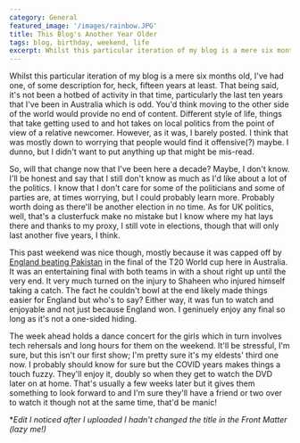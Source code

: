 ```yaml
---
category: General
featured_image: '/images/rainbow.JPG'
title: This Blog's Another Year Older
tags: blog, birthday, weekend, life
excerpt: Whilst this particular iteration of my blog is a mere six months old, I've had one, of some description for, heck, fifteen years at least. That being said, it's not been a hotbed of activity in that time, particularly the last ten years that I've been in Australia which is odd. You'd think moving to the other side of the world would provide no end of content. Different style of life, things that take getting used to and hot takes on local politics from the point of view of a relative newcomer. However, as it was, I barely posted. I think that was mostly down to worrying that people would find it offensive(?) maybe. I dunno, but I didn't want to put anything up that might be mis-read.
---
```


Whilst this particular iteration of my blog is a mere six months old, I've had one, of some description for, heck, fifteen years at least. That being said, it's not been a hotbed of activity in that time, particularly the last ten years that I've been in Australia which is odd. You'd think moving to the other side of the world would provide no end of content. Different style of life, things that take getting used to and hot takes on local politics from the point of view of a relative newcomer. However, as it was, I barely posted. I think that was mostly down to worrying that people would find it offensive(?) maybe. I dunno, but I didn't want to put anything up that might be mis-read.

So, will that change now that I've been here a decade? Maybe, I don't know. I'll be honest and say that I still don't know as much as I'd like about a lot of the politics. I know that I don't care for some of the politicians and some of parties are, at times worrying, but I could probably learn more. Probably worth doing as there'll be another election in no time. As for UK politics, well, that's a clusterfuck make no mistake but I know where my hat lays there and thanks to my proxy, I still vote in elections, though that will only last another five years, I think.

This past weekend was nice though, mostly because it was capped off by [England beating Pakistan](https://www.bbc.com/sport/cricket/63613694) in the final of the T20 World cup here in Australia. It was an entertaining final with both teams in with a shout right up until the very end. It very much turned on the injury to Shaheen who injured himself taking a catch. The fact he couldn't bowl at the end likely made things easier for England but who's to say? Either way, it was fun to watch and enjoyable and not just because England won. I geninuely enjoy any final so long as it's not a one-sided hiding.

The week ahead holds a dance concert for the girls which in turn involves tech rehersals and long hours for them on the weekend. It'll be stressful, I'm sure, but this isn't our first show; I'm pretty sure it's my eldests' third one now. I probably should know for sure but the COVID years makes things a touch fuzzy. They'll enjoy it, doubly so when they get to watch the DVD later on at home. That's usually a few weeks later but it gives them something to look forward to and I'm sure they'll have a friend or two over to watch it though not at the same time, that'd be manic!

*_Edit I noticed after I uploaded I hadn't changed the title in the Front Matter (lazy me!)_
